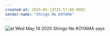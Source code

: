 ```yaml
---
created-at: 2025-05-13T15:57:00.000Z
sender-name: "Shingo Ne KOYAMA"
---
```


![at Wed May 14 2025 Shingo Ne KOYAMA says](./messages/images/IMG-20250514-WA0000.jpg)

